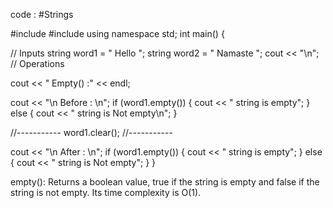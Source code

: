 code : #Strings 

#include <iostream>
#include <string>
using namespace std;
int main() {

  // Inputs
  string word1 = " Hello ";
  string word2 = " Namaste ";
  cout << "\n";
  // Operations

  cout << " Empty() :" << endl;

  cout << "\n Before : \n";
  if (word1.empty()) {
    cout << " string is empty";
  } else {
    cout << " string is Not empty\n";
  }

  //-----------
  word1.clear();
  //-----------

  cout << "\n After : \n";
  if (word1.empty()) {
    cout << " string is empty";
  } else {
    cout << " string is Not empty";
  }
}

empty(): Returns a boolean value, true if the string is empty and false if the
string is not empty. Its time complexity is O(1).